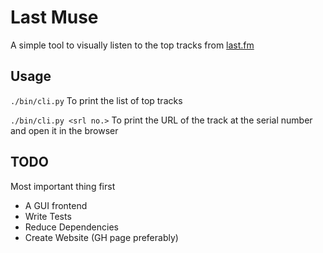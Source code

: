 Last Muse
=========

A simple tool to visually listen to the top tracks from [last.fm](http://www.last.fm)

Usage
-----

`./bin/cli.py`
To print the list of top tracks

`./bin/cli.py <srl no.>`
To print the URL of the track at the serial number and open it in the browser

TODO
----
Most important thing first

* A GUI frontend
* Write Tests
* Reduce Dependencies
* Create Website (GH page preferably)
